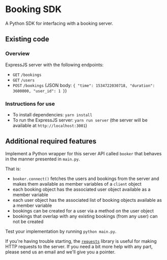 # Booking SDK

A Python SDK for interfacing with a booking server. 

## Existing code

### Overview

ExpressJS server with the following endpoints:
- `GET` `/bookings`
- `GET` `/users`
- `POST` `/bookings` (JSON body: `{ "time": 1534722030718, "duration": 3600000, "user_id": 1 }`)

### Instructions for use

- To install dependencies: `yarn install`
- To run the ExpressJS server: `yarn run server` (the server will be available at `http://localhost:3001`)

## Additional required features

Implement a Python wrapper for this server API called `booker` that behaves in the manner presented in `main.py`.

That is:
- `booker.connect()` fetches the users and bookings from the server and makes them available as member variables of a `client` object
- each booking object has the associated user object available as a member variable
- each user object has the associated list of booking objects available as a member variable
- bookings can be created for a user via a method on the user object
- bookings that overlap with any existing bookings (from any user) can not be created

Test your implementation by running `python main.py`. 

If you're having trouble starting, the [`requests`](http://docs.python-requests.org/en/master/) library is useful for making HTTP requests to the server. If you need a bit more help with any part, please send us an email and we'll give you a pointer. 